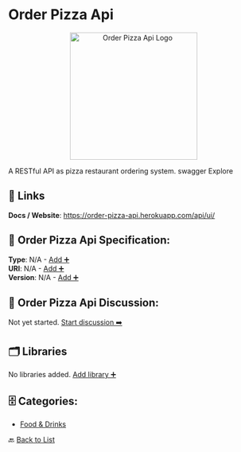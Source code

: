 # Order Pizza Api
<p align="center">
    <img width="256" src="https://raw.githubusercontent.com/apis-list/apis-list/main/apis/order-pizza-api/logo_256x256.png" alt="Order Pizza Api Logo"/>
</p>
A RESTful API as pizza restaurant ordering system. swagger Explore

##  🔗 Links
**Docs / Website**: https://order-pizza-api.herokuapp.com/api/ui/

## 🧬 Order Pizza Api Specification:
**Type**: N/A - [Add ➕](https://github.com/apis-list/apis-list/edit/main/apis.yaml#14512)  
**URI**: N/A - [Add ➕](https://github.com/apis-list/apis-list/edit/main/apis.yaml#14512)  
**Version**: N/A - [Add ➕](https://github.com/apis-list/apis-list/edit/main/apis.yaml#14512)

## 💬 Order Pizza Api Discussion:
Not yet started. [Start discussion ➡️](https://github.com/apis-list/apis-list/discussions/new)

## 🗂️ Libraries

No libraries added. [Add library ➕](https://github.com/apis-list/apis-list/edit/main/apis.yaml#14512)    


## 🗄️ Categories:
- [Food & Drinks](https://github.com/apis-list/apis-list#food--drinks-)

🔙  [Back to List](https://github.com/apis-list/apis-list)
